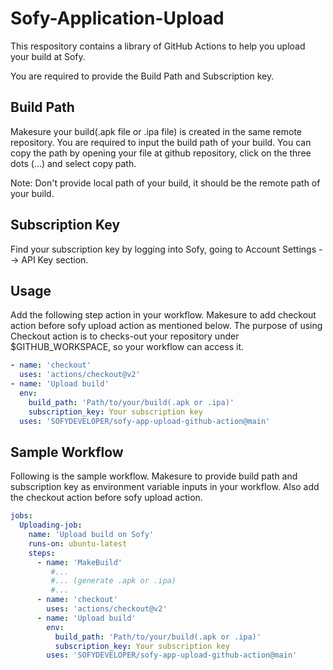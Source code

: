 # Sofy-Application-Upload

This respository contains a library of GitHub Actions to help you upload your build at Sofy.

You are required to provide the Build Path and Subscription  key.

## Build Path

Makesure your build(.apk file or .ipa file) is created in the same remote repository. You are required to input the build path of your build. You can copy the path by opening your file at github repository, click on the three dots (...) and select copy path.

Note: Don't provide local path of your build, it should be the remote path of your build.

## Subscription Key

Find your subscription key by logging into Sofy, going to Account Settings --> API Key section.

## Usage

Add the following step action in your workflow. Makesure to add checkout action before sofy upload action as mentioned below. The purpose of using Checkout action is to checks-out your repository under $GITHUB_WORKSPACE, so your workflow can access it.

```yaml
- name: 'checkout'
  uses: 'actions/checkout@v2'
- name: 'Upload build'
  env:
    build_path: 'Path/to/your/build(.apk or .ipa)'
    subscription_key: Your subscription key
  uses: 'SOFYDEVELOPER/sofy-app-upload-github-action@main'

```

## Sample Workflow

Following is the sample workflow. Makesure to provide build path and subscription key as environment variable inputs in your workflow. Also add the checkout action before sofy upload action.

```yaml
jobs:  
  Uploading-job:  
    name: 'Upload build on Sofy'
    runs-on: ubuntu-latest
    steps:
      - name: 'MakeBuild'
         #...
         #... (generate .apk or .ipa)
         #...
      - name: 'checkout'
        uses: 'actions/checkout@v2'
      - name: 'Upload build'
        env:
          build_path: 'Path/to/your/build(.apk or .ipa)'
          subscription_key: Your subscription key
        uses: 'SOFYDEVELOPER/sofy-app-upload-github-action@main'
        
```
